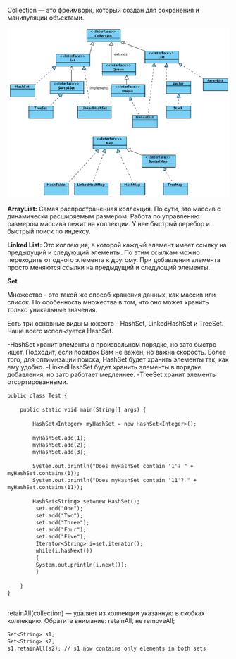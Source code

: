 Collection — это фреймворк, который создан для сохранения и манипуляции объектами.

![](/images/col_3.png)

**ArrayList:**
Самая распространенная коллекция. По сути, это массив с динамически расширяемым размером. Работа по управлению размером массива лежит на коллекции.
У нее быстрый перебор и быстрый поиск по индексу.

**Linked List:**
Это коллекция, в которой каждый элемент имеет ссылку на предыдущий и следующий элементы. По этим ссылкам можно переходить от одного элемента к другому.
При добавлении элемента просто меняются ссылки на предыдущий и следующий элементы.

**Set**

Множество - это такой же способ хранения данных, как массив или список. Но особенность множества в том, что оно может хранить только уникальные значения.

Есть три основные виды множеств - HashSet, LinkedHashSet и TreeSet. Чаще всего используется HashSet. 

-HashSet хранит элементы в произвольном порядке, но зато быстро ищет. Подходит, если порядок Вам не важен, но важна скорость. Более того, для оптимизации поиска, HashSet будет хранить элементы так, как ему удобно.
-LinkedHashSet будет хранить элементы в порядке добавления, но зато работает медленнее.
-TreeSet хранит элементы отсортированными.

```
public class Test {
 
    public static void main(String[] args) {
 
        HashSet<Integer> myHashSet = new HashSet<Integer>();
 
        myHashSet.add(1);
        myHashSet.add(2);
        myHashSet.add(3);
 
        System.out.println("Does myHashSet contain '1'? " + myHashSet.contains(1));
        System.out.println("Does myHashSet contain '11'? " + myHashSet.contains(11));
        
        HashSet<String> set=new HashSet();  
         set.add("One");    
         set.add("Two");    
         set.add("Three");   
         set.add("Four");  
         set.add("Five");  
         Iterator<String> i=set.iterator();  
         while(i.hasNext())  
         {  
         System.out.println(i.next());  
         } 
 
    }
}


```
retainAll(collection) — удаляет из коллекции указанную в скобках коллекцию. Обратите внимание: retainAll, не removeAll;

```
Set<String> s1;
Set<String> s2;
s1.retainAll(s2); // s1 now contains only elements in both sets
 ```
